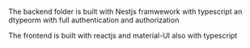 The backend folder is built with Nestjs framwework with typescript an dtypeorm with full authentication and authorization

The frontend is built with reactjs and material-UI also with typescript
